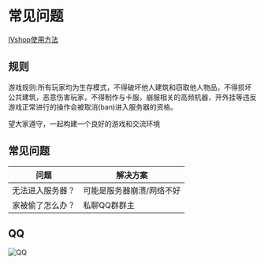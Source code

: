 # 常见问题

[IVshop使用方法](help/IVshop)

## 规则
游戏规则:所有玩家均为生存模式，不得破坏他人建筑和窃取他人物品，不得损坏公共建筑，恶意伤害玩家，不得制作与卡服，崩服相关的高频机器，开外挂等违反游戏正常进行的操作会被取消(ban)进入服务器的资格。

望大家遵守，一起构建一个良好的游戏和交流环境

## 常见问题
|  问题   | 解决方案  |
|  ----  | ----  |
| 无法进入服务器？  | 可能是服务器崩溃/网络不好 |
| 家被偷了怎么办？  | 私聊QQ群群主 |

## QQ
![QQ](https://yun.dlam.top/view.php/959c95890abdbde09443813f3227b276.jpg)